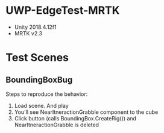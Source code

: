 # UWP-EdgeTest-MRTK

* Unity 2018.4.12f1
* MRTK v2.3


# Test Scenes

## BoundingBoxBug


Steps to reproduce the behavior:

1. Load scene. And play
2. You'll see NearItneractionGrabble component to the cube
3. Click button (calls BoundingBox.CreateRig()) and NearItneractionGrabble is deleted
